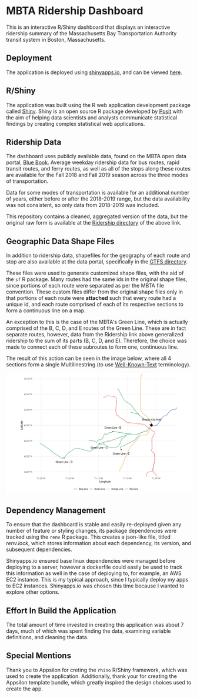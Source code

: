 # MBTA Ridership Dashboard
This is an interactive R/Shiny dashboard that displays an interactive ridership summary of the Massachusetts Bay Transportation Authority transit system in Boston, Massachusetts. 

## Deployment
The application is deployed using [shinyapps.io](https://www.shinyapps.io/), and can be viewed [here](https://1nfmn7-andrew-disher.shinyapps.io/mbta-dashboard/).

## R/Shiny
The application was built using the R web application development package called [Shiny](https://www.rstudio.com/products/shiny/). Shiny is an open source
R package developed by [Posit](https://posit.co/products/open-source/rstudio/) with the aim of helping data scientists and analysts communicate statistical findings
by creating complex statistical web applications. 

## Ridership Data
The dashboard uses publicly available data, found on the MBTA open data portal, [Blue Book](https://mbta-massdot.opendata.arcgis.com/). 
Average weekday ridership data for bus routes, rapid transit routes, and ferry routes, as well as all of the stops along these routes are available for 
the Fall 2018 and Fall 2019 season across the three modes of transportation. 

Data for some modes of transportation is available for an additional number of years,
either before or after the 2018-2019 range, but the data availability was not consistent, so only data from 2018-2019 was included. 

This repository contains a cleaned, aggregated version of the data, but the original raw form is available at the [Ridership directory](https://mbta-massdot.opendata.arcgis.com/search?tags=ridership)
of the above link. 

## Geographic Data Shape Files
In addition to ridership data, shapefiles for the geography of each route and stop are also available at the data portal, 
specifically in the [GTFS directory](https://mbta-massdot.opendata.arcgis.com/maps/MassDOT::mbta-systemwide-gtfs-map/explore).

These files were used to generate customized shape files, with the aid of the `sf` R package. Many routes had the same ids in the original shape files, since portions of each route 
were separated as per the MBTA file convention. These custom files differ from the original shape files only in that portions of each route were **attached** such that every route
had a unique id, and each route comprised of each of its respective sections to form a continuous line on a map. 

An exception to this is the case of the MBTA's Green Line, which is actually comprised of the B, C, D, and E routes of the Green Line. These are in fact separate routes, however, data
from the Ridership link above generalized ridership to the sum of its parts (B, C, D, and E). Therefore, the choice was made to connect each of these subroutes to form one, continuous line. 

The result of this action can be seen in the image below, where all 4 sections form a single Multilinestring (to use [Well-Known-Text](https://en.wikipedia.org/wiki/Well-known_text_representation_of_geometry) terminology).

![](readme_images/Green_Line_MBTA.png)

## Dependency Management
To ensure that the dashboard is stable and easily re-deployed given any number of feature or styling changes, its package dependencies were tracked
using the `renv` R package. This creates a json-like file, titled *renv.lock*, which stores information about each dependency, its version, and subsequent dependencies. 

Shinyapps.io ensured base linux dependencies were managed before deploying to a server, however a dockerfile could easily be used to track this information as well
in the case of deploying to, for example, an AWS EC2 instance. This is my typical approach, since I typically deploy my apps to EC2 instances. Shinyapps.io was chosen 
this time because I wanted to explore other options. 

## Effort In Build the Application
The total amount of time invested in creating this application was about 7 days, much of which was spent finding the data, examining variable definitions, and cleaning the data. 

## Special Mentions
Thank you to Appsilon for creting the `rhino` R/Shiny framework, which was used to create the application. Additionally, thank your for creating the Appsilon template
bundle, which greatly inspired the design choices used to create the app.  
